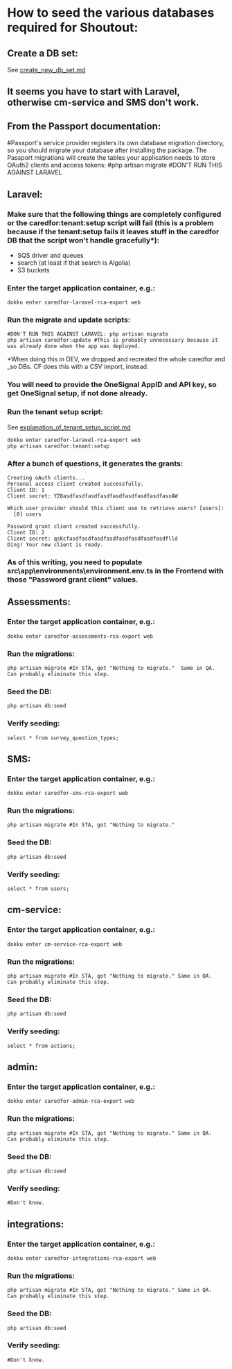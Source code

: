 # How to seed the various databases required for Shoutout:

## Create a DB set:
See [create_new_db_set.md](./create_new_db_set.md)

## It seems you have to start with Laravel, otherwise cm-service and SMS don't work.

## From the Passport documentation:
#Passport's service provider registers its own database migration directory, so you should migrate your database after installing the package. The Passport migrations will create the tables your application needs to store OAuth2 clients and access tokens:
#php artisan migrate #DON'T RUN THIS AGAINST LARAVEL

## Laravel:

### Make sure that the following things are completely configured or the caredfor:tenant:setup script will fail (this is a problem because if the tenant:setup fails it leaves stuff in the caredfor DB that the script won't handle gracefully*):
- SQS driver and queues
- search (at least if that search is Algolia)
- S3 buckets

### Enter the target application container, e.g.:

    dokku enter caredfor-laravel-rca-export web
  
### Run the migrate and update scripts:
    #DON'T RUN THIS AGAINST LARAVEL: php artisan migrate
    php artisan caredfor:update #This is probably unnecessary because it was already done when the app was deployed.

*When doing this in DEV, we dropped and recreated the whole caredfor and _so DBs.  CF does this with a CSV import, instead.

### You will need to provide the OneSignal AppID and API key, so get OneSignal setup, if not done already.

### Run the tenant setup script:
See [explanation_of_tenant_setup_script.md](./explanation_of_tenant_setup_script.md)

    dokku enter caredfor-laravel-rca-export web
    php artisan caredfor:tenant:setup

### After a bunch of questions, it generates the grants:

    Creating oAuth clients...
    Personal access client created successfully.
    Client ID: 1
    Client secret: YZ8asdfasdfasdfasdfasdfasdfasdfasdfasxAW

    Which user provider should this client use to retrieve users? [users]:
      [0] users

    Password grant client created successfully.
    Client ID: 2
    Client secret: qsKcfasdfasdfasdfasdfasdfasdfasdfasdflld
    Ding! Your new client is ready.

### As of this writing, you need to populate src\app\environments\environment.env.ts in the Frontend with those "Password grant client" values.

## Assessments:
### Enter the target application container, e.g.:

    dokku enter caredfor-assessments-rca-export web

### Run the migrations:

    php artisan migrate #In STA, got "Nothing to migrate."  Same in QA.  Can probably eliminate this step.

### Seed the DB:

    php artisan db:seed

### Verify seeding:

    select * from survey_question_types;

## SMS:
### Enter the target application container, e.g.:

    dokku enter caredfor-sms-rca-export web

### Run the migrations:

    php artisan migrate #In STA, got "Nothing to migrate."

### Seed the DB:

    php artisan db:seed

### Verify seeding:

    select * from users;

## cm-service:
### Enter the target application container, e.g.:

    dokku enter cm-service-rca-export web

### Run the migrations:

    php artisan migrate #In STA, got "Nothing to migrate." Same in QA.  Can probably eliminate this step.

### Seed the DB:

    php artisan db:seed

### Verify seeding:

    select * from actions;

## admin:
### Enter the target application container, e.g.:

    dokku enter caredfor-admin-rca-export web

### Run the migrations:

    php artisan migrate #In STA, got "Nothing to migrate." Same in QA.  Can probably eliminate this step.

### Seed the DB:

    php artisan db:seed

### Verify seeding:

    #Don't know.

## integrations:
### Enter the target application container, e.g.:

    dokku enter caredfor-integrations-rca-export web

### Run the migrations:

    php artisan migrate #In STA, got "Nothing to migrate." Same in QA.  Can probably eliminate this step.

### Seed the DB:

    php artisan db:seed

### Verify seeding:

    #Don't know.